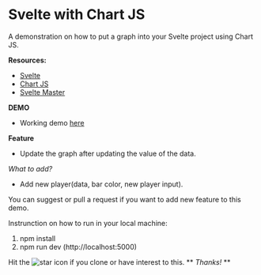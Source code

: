 # Svelte with Chart JS


A demonstration on how to put a graph into your Svelte project using Chart JS.

**Resources:**

* [Svelte](https://svelte.dev/)
* [Chart JS](https://www.chartjs.org/)
* [Svelte Master](https://www.youtube.com/channel/UCg6SQd5jnWo5Y70rZD9SQFA)


**DEMO**
* Working demo [here](https://mat-chartjs.netlify.com/)


**Feature**
* Update the graph after updating the value of the data.


*What to add?*
* Add new player(data, bar color, new player input).

You can suggest or pull a request if you want to add new feature to this demo.

Instrunction on how to run in your local machine:
1. npm install 
2. npm run dev (http://localhost:5000)

Hit the ![star icon](https://img.icons8.com/color/18/000000/star--v2.png) if you clone or have interest to this. ** *Thanks!* **

